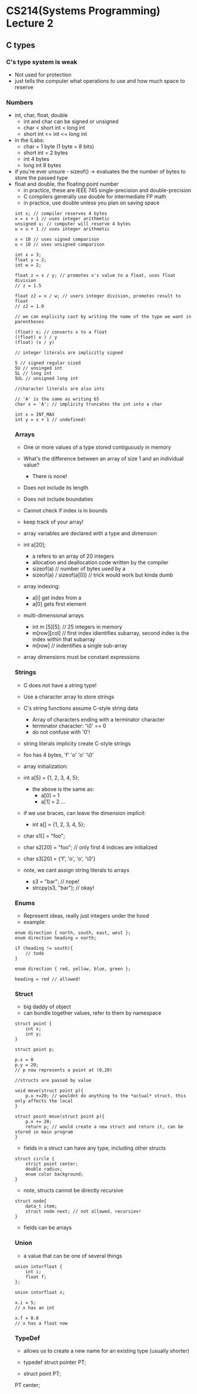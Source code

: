 # CS214(Systems Programming) Lecture 2
## C types

### C's type system is weak
- Not used for protection
- just tells the compuler what operations to use and how much space to reserve

### Numbers
- int, char, float, double
    - int and char can be signed or unsigned
    - char < short int < long int
    - short int <= int <= long int
- in the iLabs:
    - char = 1 byte (1 byte = 8 bits)
    - short int = 2 bytes
    - int 4 bytes
    - long int 8 bytes
- if you're ever unsure - sizeof(<object>) -> evaluates the the number of bytes to store the passed type
- float and double, the floating point number
    - in practice, these are IEEE 745 single-precision and double-precision
    - C compilers generally use double for intermediate FP math
    - in practice, use double unless you plan on saving space

```
int x; // compiler reserves 4 bytes
x = x + 1 // uses integer arithmetic
unsigned u; // computer will reserve 4 bytes
u = u + 1 // uses integer arithmetic

x < 10 // uses signed comparison
u < 10 // uses unsigned comparison

int x = 3;
float y = 2;
int w = 2;

float z = x / y; // promotes x's value to a float, uses float division
// z = 1.5

float z2 = x / w; // users integer division, promotes result to float
// z2 = 1.0

// we can explicity cast by writing the name of the type we want in parentheses

(float) x; // converts x to a float
((float) x ) / y
(float) (x / y)

// integer literals are implicitly signed

5 // signed regular sized
5U // unsinged int
5L // long int
5UL // unsigned long int

//character literals are also ints

// 'A' is the same as writing 65
char x = 'A'; // implicity truncates the int into a char

int x = INT_MAX
int y = x + 1 // undefined!
```

### Arrays

- One or more values of a type stored contiguously in memory
- What's the difference between an array of size 1 and an individual value?
    - There is none!
- Does not include its length
- Does not include boundaties
- Cannot check if index is in bounds
- keep track of your array!
- array variables are declared with a type and dimension
- int a[20];
    - a refers to an array of 20 integers
    - allocation and deallocation code written by the compiler
    - sizeof(a) // number of bytes used by a
    - sizeof(a) / sizeof(a[0]) // trick would work but kinda dumb
- array indexing:
    - a[i] get index from a
    - a[0] gets first element

- multi-dimensional arrays
    - int m [5][5]; // 25 integers in memory
    - m[row][col] // first index idientifies subarray, second index is the index within that subarray
    - m[row] // indentifies a single sub-array
- array dimensions must be constant expressions

### Strings
- C does not have a string type!
- Use a character array to store strings
- C's string functions assume C-style string data
    - Array of characters ending with a terminator character
    - terminator character: '\0' == 0
    - do not confuse with '0'!

- string literals implicity create C-style strings
- foo has 4 bytes, 'f' 'o' 'o' '\0'
- array initialization:
- int a[5] = {1, 2, 3, 4, 5};
    - the above is the same as:
        - a[0] = 1
        - a[1] = 2 ...
- if we use braces, can leave the dimension implicit:
    - int a[] = {1, 2, 3, 4, 5};

- char s1[] = "foo";
- char s2[20] = "foo"; // only first 4 indices are initialized
- char s3[20] = {'f', 'o', 'o', '\0'}
- note, we cant assign string literals to arrays
    - s3 = "bar"; // nope!
    - strcpy(s3, "bar"); // okay!

### Enums
- Represent ideas, really just integers under the hood
- example:
```
enum direction { north, south, east, west };
enum direction heading = north;

if (heading != south){
    // todo
}

enum direction { red, yellow, blue, green };

heading = red // allowed!
```

### Struct
- big daddy of object
- can bundle together values, refer to them by namespace
```
struct point {
    int x;
    int y;
}

struct point p;

p.x = 0
p.y = 20;
// p now represents a point at (0,20)

//structs are passed by value

void move(struct point p){
    p.x +=20; // wouldnt do anything to the *actual* struct, this only affects the local
}

struct point move(struct point p){
    p.x += 20;
    return p; // would create a new struct and return it, can be stored in main program
}
```

- fields in a struct can have any type, including other structs

```
struct circle { 
    strict point center;
    double radius;
    enum color background;
}

```

- note, structs cannot be directly recursive

```
struct node{
    data_t item;
    struct node next; // not allowed, recursiev!
}
```

- fields can be arrays

### Union
- a value that can be one of several things
```
union intorfloat {
    int i;
    float f;
};

union intorfloat x;

x.i = 5;
// x has an int

x.f = 0.0
// x has a float now
```

### TypeDef
- allows us to create a new name for an existing type (usually shorter)
- typedef struct pointer PT;

- struct point PT;

PT center;